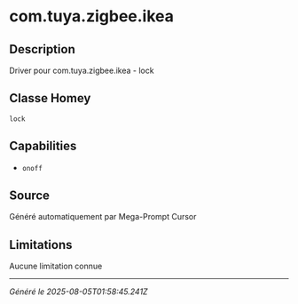 # com.tuya.zigbee.ikea

## Description
Driver pour com.tuya.zigbee.ikea - lock

## Classe Homey
`lock`

## Capabilities
- `onoff`

## Source
Généré automatiquement par Mega-Prompt Cursor

## Limitations
Aucune limitation connue

---
*Généré le 2025-08-05T01:58:45.241Z*
